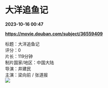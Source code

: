 # 大洋追鱼记

**2023-10-16 00:47**

**https://movie.douban.com/subject/36559409**

标题：大洋追鱼记  
评分：0  
片长：119分钟  
制片国家/地区：中国大陆  
导演：井建民  
主演：梁向前 / 张道报  
![](https://img1.doubanio.com/view/photo/s_ratio_poster/public/p2898075649.jpg)